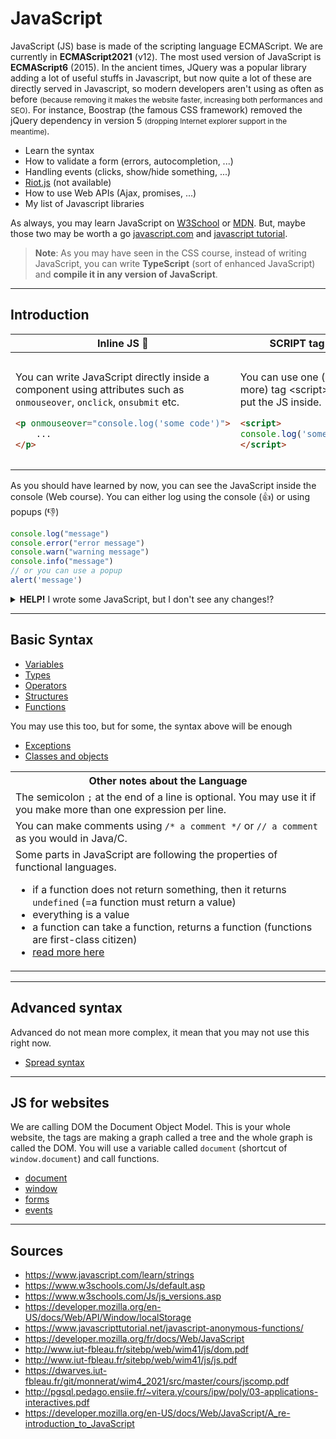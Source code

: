 # JavaScript

JavaScript (JS) base is made of the scripting language ECMAScript. We are currently in **ECMAScript2021** (v12). The most used version of JavaScript is **ECMAScript6** (2015). In the ancient times, JQuery was a popular library adding a lot of useful stuffs in Javascript, but now quite a lot of these are directly served in Javascript, so modern developers aren't using as often as before <small>(because removing it makes the website faster, increasing both performances and SEO)</small>. For instance, Boostrap (the famous CSS framework) removed the jQuery dependency in version 5 <small>(dropping Internet explorer support in the meantime)</small>.

* Learn the syntax
* How to validate a form (errors, autocompletion, ...)
* Handling events (clicks, show/hide something, ...)
* [Riot.js](https://riot.js.org/) (not available)
* How to use Web APIs (Ajax, promises, ...)
* My list of Javascript libraries

As always, you may learn JavaScript on [W3School](https://www.w3schools.com/Js/default.asp) or [MDN](https://developer.mozilla.org/en-US/docs/Web/JavaScript/Guide/Introduction). But, maybe those two may be worth a go [javascript.com](https://www.javascript.com/learn/strings) and [javascript tutorial](https://www.javascripttutorial.net/).

> **Note**: As you may have seen in the CSS course, instead of writing JavaScript, you can write **TypeScript** (sort of enhanced JavaScript) and **compile it in any version of JavaScript**.

<hr class="sl">

## Introduction

<table class="table border-dark table-striped table-bordered">
<thead><tr><th>Inline JS 🤮</th><th>SCRIPT tag 🤢</th><th>External JS 😍</th></tr></thead>
<tbody>
<tr>
<td>

You can write JavaScript directly inside a component using attributes such as `onmouseover`, `onclick`, `onsubmit` etc.
```HTML
<p onmouseover="console.log('some code')">
    ...
</p>
```
</td>
<td>

You can use one (or more) tag &lt;script&gt;, and put the JS inside.

```HTML
<script>
console.log('some code')
</script>
```
</td>
<td>

You can write JS in an external write, and link it to the HTML with

```html
<script src="/path/to/file.js"></script>
```

Same as I told you for CSS, this is the proper way to do (allows the use of CDN, JS in one place, CSP etc.).

</td>
</tr>
</tbody>
</table>

As you should have learned by now, you can see the JavaScript inside the console (Web course). You can either log using the console (👍) or using popups (👎)

```js
console.log("message")
console.error("error message")
console.warn("warning message")
console.info("message")
// or you can use a popup
alert('message')
```

<details class="pt-3">
<summary><b>HELP!</b> I wrote some JavaScript, but I don't see any changes!?</summary>

They may be two problems **1**: your code isn't working, or **2**: your page is rendering using the cached JavaScript.

* for **1**: check for errors in the console, try testing selectors in the console too
* for **2**: <kbd>CTRL+R</kbd> or <kbd>CTRL+SHIFT+R</kbd> or <kbd>SHIFT+F5</kbd> or <kbd>CTRL+F5</kbd>.

</details>

<hr class="sr">

## Basic Syntax

* [Variables](syntax/var.md)
* [Types](syntax/types.md)
* [Operators](syntax/operators.md)
* [Structures](syntax/structures.md)
* [Functions](syntax/function.md)

You may use this too, but for some, the syntax above will be enough

* [Exceptions](syntax/exceptions.md)
* [Classes and objects](syntax/classes.md)

<table class="table border-dark table-bordered table-striped">
<tr><th class="text-center">Other notes about the Language</th></tr>
<tr><td>
The semicolon <code>;</code> at the end of a line is optional. You may use it if you make more than one expression per line.
</td></tr>
<tr>
<td>
You can make comments using <code>/* a comment */</code> or <code>// a comment</code> as you would in Java/C.
</td>
</tr>
<tr>
<td>
Some parts in JavaScript are following the properties of functional languages.

* if a function does not return something, then it returns `undefined` (=a function must return a value)
* everything is a value
* a function can take a function, returns a function (functions are first-class citizen)
* [read more here](https://opensource.com/article/17/6/functional-javascript)

</td>
</tr>
</table>

<hr class="sl">

## Advanced syntax

Advanced do not mean more complex, it mean that you may not use this right now.

* [Spread syntax](syntax/spread.md)

<hr class="sr">

## JS for websites

We are calling DOM the Document Object Model. This is your
whole website, the tags are making a graph called a tree
and the whole graph is called the DOM. You will use
a variable called `document` (shortcut of ``window.document``)
and call functions.

* [document](web/document.md)
* [window](web/window.md)
* [forms](web/forms.md)
* [events](web/events.md)

<hr class="sl">

## Sources

* <https://www.javascript.com/learn/strings>
* <https://www.w3schools.com/Js/default.asp>
* <https://www.w3schools.com/Js/js_versions.asp>
* <https://developer.mozilla.org/en-US/docs/Web/API/Window/localStorage>
* <https://www.javascripttutorial.net/javascript-anonymous-functions/>
* <https://developer.mozilla.org/fr/docs/Web/JavaScript>
* <http://www.iut-fbleau.fr/sitebp/web/wim41/js/dom.pdf>
* <http://www.iut-fbleau.fr/sitebp/web/wim41/js/js.pdf>
* <https://dwarves.iut-fbleau.fr/git/monnerat/wim4_2021/src/master/cours/jscomp.pdf>
* <http://pgsql.pedago.ensiie.fr/~vitera.y/cours/ipw/poly/03-applications-interactives.pdf>
* <https://developer.mozilla.org/en-US/docs/Web/JavaScript/A_re-introduction_to_JavaScript>
